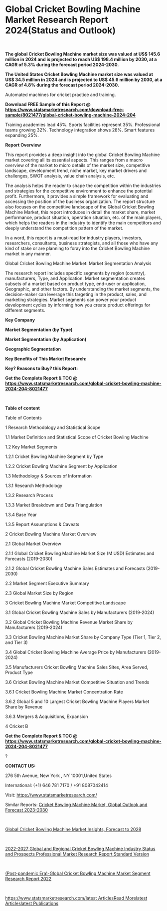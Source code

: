 <h1>Global Cricket Bowling Machine Market Research Report 2024(Status and Outlook)</h1><br/><p><strong>The global Cricket Bowling Machine market size was valued at US$ 145.6 million in 2024 and is projected to reach US$ 198.4 million by 2030, at a <strong>CAGR</strong> of 5.3% during the forecast period 2024-2030.</strong></p>
 
 
 
 <p><strong>The United States Cricket Bowling Machine market size was valued at US$ 34.5 million in 2024 and is projected to US$ 45.6 million by 2030, at a <strong>CAGR</strong> of 4.8% during the forecast period 2024-2030.</strong></p>
 
 
 
 <p>Automated machines for cricket practice and training.</p>
 
 
 
 <p><strong>Download FREE Sample of this Report @ <a href="https://www.statsmarketresearch.com/download-free-sample/8021477/global-cricket-bowling-machine-2024-204">https://www.statsmarketresearch.com/download-free-sample/8021477/global-cricket-bowling-machine-2024-204</a></strong></p>
 
 
 
 <p>Training academies lead 45%. Sports facilities represent 35%. Professional teams growing 32%. Technology integration shows 28%. Smart features expanding 25%.</p>
 
 
 
 <p><strong>Report Overview</strong></p>
 
 
 
 <p>This report provides a deep insight into the global Cricket Bowling Machine market covering all its essential aspects. This ranges from a macro overview of the market to micro details of the market size, competitive landscape, development trend, niche market, key market drivers and challenges, SWOT analysis, value chain analysis, etc.</p>
 
 
 
 <p>The analysis helps the reader to shape the competition within the industries and strategies for the competitive environment to enhance the potential profit. Furthermore, it provides a simple framework for evaluating and accessing the position of the business organization. The report structure also focuses on the competitive landscape of the Global Cricket Bowling Machine Market, this report introduces in detail the market share, market performance, product situation, operation situation, etc. of the main players, which helps the readers in the industry to identify the main competitors and deeply understand the competition pattern of the market.</p>
 
 
 
 <p>In a word, this report is a must-read for industry players, investors, researchers, consultants, business strategists, and all those who have any kind of stake or are planning to foray into the Cricket Bowling Machine market in any manner.</p>
 
 
 
 <p>Global Cricket Bowling Machine Market: Market Segmentation Analysis</p>
 
 
 
 <p>The research report includes specific segments by region (country), manufacturers, Type, and Application. Market segmentation creates subsets of a market based on product type, end-user or application, Geographic, and other factors. By understanding the market segments, the decision-maker can leverage this targeting in the product, sales, and marketing strategies. Market segments can power your product development cycles by informing how you create product offerings for different segments.</p>
 
 
 
 <p><strong>Key Company</strong></p>
 
 
 
 <p><strong>Market Segmentation (by Type)</strong></p>
 
 
 
 <p><strong>Market Segmentation (<strong>by Application</strong>)</strong></p>
 
 
 
 <p><strong>Geographic Segmentation</strong></p>
 
 
 
 <p><strong>Key Benefits of This Market Research:</strong></p>
 
 
 
 <p><strong>Key? <strong>Reasons to Buy</strong>? this Report:</strong></p>
 
 
 
 <div><b>Get the Complete Report & TOC @ <a href="https://www.statsmarketresearch.com/global-cricket-bowling-machine-2024-204-8021477">https://www.statsmarketresearch.com/global-cricket-bowling-machine-2024-204-8021477</a></b></div>
 
 
 
 <p><br />
 
 <b>Table of content</b></p>
 
 
 
 <p>Table of Contents<br />
 
 1 Research Methodology and Statistical Scope<br />
 
 1.1 Market Definition and Statistical Scope of Cricket Bowling Machine<br />
 
 1.2 Key Market Segments<br />
 
 1.2.1 Cricket Bowling Machine Segment by Type<br />
 
 1.2.2 Cricket Bowling Machine Segment by Application<br />
 
 1.3 Methodology & Sources of Information<br />
 
 1.3.1 Research Methodology<br />
 
 1.3.2 Research Process<br />
 
 1.3.3 Market Breakdown and Data Triangulation<br />
 
 1.3.4 Base Year<br />
 
 1.3.5 Report Assumptions & Caveats<br />
 
 2 Cricket Bowling Machine Market Overview<br />
 
 2.1 Global Market Overview<br />
 
 2.1.1 Global Cricket Bowling Machine Market Size (M USD) Estimates and Forecasts (2019-2030)<br />
 
 2.1.2 Global Cricket Bowling Machine Sales Estimates and Forecasts (2019-2030)<br />
 
 2.2 Market Segment Executive Summary<br />
 
 2.3 Global Market Size by Region<br />
 
 3 Cricket Bowling Machine Market Competitive Landscape<br />
 
 3.1 Global Cricket Bowling Machine Sales by Manufacturers (2019-2024)<br />
 
 3.2 Global Cricket Bowling Machine Revenue Market Share by Manufacturers (2019-2024)<br />
 
 3.3 Cricket Bowling Machine Market Share by Company Type (Tier 1, Tier 2, and Tier 3)<br />
 
 3.4 Global Cricket Bowling Machine Average Price by Manufacturers (2019-2024)<br />
 
 3.5 Manufacturers Cricket Bowling Machine Sales Sites, Area Served, Product Type<br />
 
 3.6 Cricket Bowling Machine Market Competitive Situation and Trends<br />
 
 3.6.1 Cricket Bowling Machine Market Concentration Rate<br />
 
 3.6.2 Global 5 and 10 Largest Cricket Bowling Machine Players Market Share by Revenue<br />
 
 3.6.3 Mergers & Acquisitions, Expansion<br />
 
 4 Cricket B</p>
 
 
 
 <div><b>Get the Complete Report & TOC @ <a href="https://www.statsmarketresearch.com/global-cricket-bowling-machine-2024-204-8021477">https://www.statsmarketresearch.com/global-cricket-bowling-machine-2024-204-8021477</a></b></div>
 
 
 
 <p>? </p>
 
 
 
 <p><b>CONTACT US:</b><br />
 
 276 5th Avenue, New York , NY 10001,United States<br />
 
 International: (+1) 646 781 7170 / +91 8087042414<br />
 
 Visit: <a href="https://www.statsmarketresearch.com/">https://www.statsmarketresearch.com/</a><br />
 
 Similar Reports: <a href="https://www.statsmarketresearch.com/global-cricket-bowling-machine-2024-204-8021477">Cricket Bowling Machine Market, Global Outlook and Forecast 2023-2030</a><br />
 
 <br />
 
 <a href="https://www.statsmarketresearch.com/global-cricket-bowling-machine-2024-204-8021477">Global Cricket Bowling Machine Market Insights, Forecast to 2028</a><br />
 
 <br />
 
 <a href="https://www.statsmarketresearch.com/global-cricket-bowling-machine-2024-204-8021477">2022-2027 Global and Regional Cricket Bowling Machine Industry Status and Prospects Professional Market Research Report Standard Version</a><br />
 
 <br />
 
 <a href="https://www.statsmarketresearch.com/global-cricket-bowling-machine-2024-204-8021477">(Post-pandemic Era)-Global Cricket Bowling Machine Market Segment Research Report 2022</a><br />
 
 <br />
 
 <a href="https://gyeongbokgung.com">https://www.statsmarketresearch.com/</a><a href="https://hallyeomaritime.com">latest Articles</a><a href="https://jingwansa.com">Read More</a><a href="https://nguoiviet.jp/">latest Articles</a><a href="https://www.intelmarketresearch.com/">latest Publications</a></p>